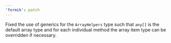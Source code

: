 ```yaml
---
'formik': patch
---
```


Fixed the use of generics for the `ArrayHelpers` type such that `any[]` is the default array type and for each individual method the array item type can be overridden if necessary.
